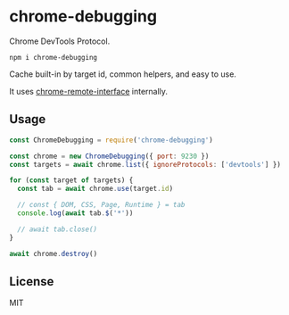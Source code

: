 # chrome-debugging

Chrome DevTools Protocol.

```
npm i chrome-debugging
```

Cache built-in by target id, common helpers, and easy to use.

It uses [chrome-remote-interface](https://github.com/cyrus-and/chrome-remote-interface) internally.

## Usage
```javascript
const ChromeDebugging = require('chrome-debugging')

const chrome = new ChromeDebugging({ port: 9230 })
const targets = await chrome.list({ ignoreProtocols: ['devtools'] })

for (const target of targets) {
  const tab = await chrome.use(target.id)

  // const { DOM, CSS, Page, Runtime } = tab
  console.log(await tab.$('*'))

  // await tab.close()
}

await chrome.destroy()
```

## License
MIT

